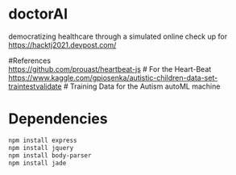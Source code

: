 # doctorAI
democratizing healthcare through a simulated online check up for https://hacktj2021.devpost.com/

#References  
https://github.com/prouast/heartbeat-js # For the Heart-Beat
https://www.kaggle.com/gpiosenka/autistic-children-data-set-traintestvalidate # Training Data for the Autism autoML machine 

# Dependencies
```bash
npm install express
npm install jquery
npm install body-parser
npm install jade
```
